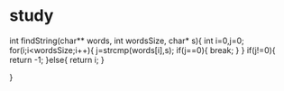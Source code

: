 # study
int findString(char** words, int wordsSize, char* s){
    int i=0,j=0;
    for(i;i<wordsSize;i++){
        j=strcmp(words[i],s);
        if(j==0){
            break;
        }
    }
    if(j!=0){
        return -1;
    }else{
        return i;
    }

    
}
